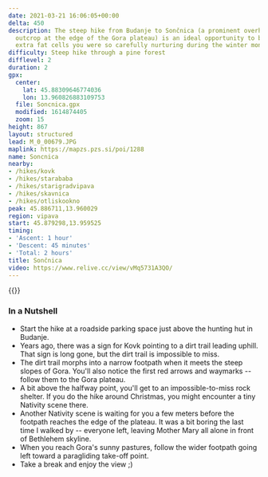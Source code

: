 ```yaml
---
date: 2021-03-21 16:06:05+00:00
delta: 450
description: The steep hike from Budanje to Sončnica (a prominent overhanging rocky
  outcrop at the edge of the Gora plateau) is an ideal opportunity to burn the few
  extra fat cells you were so carefully nurturing during the winter months.
difficulty: Steep hike through a pine forest
difflevel: 2
duration: 2
gpx:
  center:
    lat: 45.88309646774036
    lon: 13.960826883109753
  file: Soncnica.gpx
  modified: 1614874405
  zoom: 15
height: 867
layout: structured
lead: M_0_00679.JPG
maplink: https://mapzs.pzs.si/poi/1288
name: Soncnica
nearby:
- /hikes/kovk
- /hikes/starababa
- /hikes/starigradvipava
- /hikes/skavnica
- /hikes/otliskookno
peak: 45.886711,13.960029
region: vipava
start: 45.879298,13.959525
timing:
- 'Ascent: 1 hour'
- 'Descent: 45 minutes'
- 'Total: 2 hours'
title: Sončnica
video: https://www.relive.cc/view/vMq5731A3QO/
---
```

{{<hike-details description="yes">}}

### In a Nutshell

* Start the hike at a roadside parking space just above the hunting hut in Budanje.
* Years ago, there was a sign for Kovk pointing to a dirt trail leading uphill. That sign is long gone, but the dirt trail is impossible to miss.
* The dirt trail morphs into a narrow footpath when it meets the steep slopes of Gora. You'll also notice the first red arrows and waymarks -- follow them to the Gora plateau.
* A bit above the halfway point, you'll get to an impossible-to-miss rock shelter. If you do the hike around Christmas, you might encounter a tiny Nativity scene there.
* Another Nativity scene is waiting for you a few meters before the footpath reaches the edge of the plateau. It was a bit boring the last time I walked by -- everyone left, leaving Mother Mary all alone in front of Bethlehem skyline.
* When you reach Gora's sunny pastures, follow the wider footpath going left toward a paragliding take-off point.
* Take a break and enjoy the view ;)
